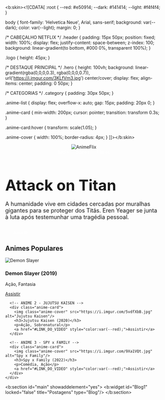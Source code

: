 <?xml version="1.0" encoding="UTF-8" ?>
<!DOCTYPE html>
<html b:version="2" xmlns="http://www.w3.org/1999/xhtml" xmlns:b="http://www.google.com/2005/gml/b" xmlns:data="http://www.google.com/2005/gml/data">
<head>
  <b:include data="blog" name="all-head-content"/>
  <title>AnimeFlix - Seu streaming de animes</title>
  
  <b:skin><![CDATA[
  :root {
    --red: #e50914;
    --dark: #141414;
    --light: #f4f4f4;
  }
  
  body {
    font-family: 'Helvetica Neue', Arial, sans-serif;
    background: var(--dark);
    color: var(--light);
    margin: 0;
  }
  
  /* CABEÇALHO NETFLIX */
  .header {
    padding: 15px 50px;
    position: fixed;
    width: 100%;
    display: flex;
    justify-content: space-between;
    z-index: 100;
    background: linear-gradient(to bottom, #000 0%, transparent 100%);
  }
  
  .logo {
    height: 45px;
  }
  
  /* DESTAQUE PRINCIPAL */
  .hero {
    height: 100vh;
    background: linear-gradient(rgba(0,0,0,0.3), rgba(0,0,0,0.7)), 
                url('https://i.imgur.com/3KLfVm3.jpg') center/cover;
    display: flex;
    align-items: center;
    padding: 0 50px;
  }
  
  /* CATEGORIAS */
  .category {
    padding: 30px 50px;
  }
  
  .anime-list {
    display: flex;
    overflow-x: auto;
    gap: 15px;
    padding: 20px 0;
  }
  
  .anime-card {
    min-width: 200px;
    cursor: pointer;
    transition: transform 0.3s;
  }
  
  .anime-card:hover {
    transform: scale(1.05);
  }
  
  .anime-cover {
    width: 100%;
    border-radius: 4px;
  }
  ]]></b:skin>
</head>

<body>
  <!-- CABEÇALHO -->
  <header class="header">
    <img class="logo" src="https://i.imgur.com/mZQyH0e.png" alt="AnimeFlix"/>
    <nav>
      <a href="#" style="color:white;margin-right:20px;text-decoration:none;">Início</a>
      <a href="#" style="color:white;margin-right:20px;text-decoration:none;">Séries</a>
      <a href="#" style="color:white;text-decoration:none;">Filmes</a>
    </nav>
  </header>

  <!-- DESTAQUE PRINCIPAL -->
  <section class="hero">
    <div style="max-width:500px;">
      <h1 style="font-size:48px;margin-bottom:20px;">Attack on Titan</h1>
      <p style="font-size:18px;margin-bottom:30px;">A humanidade vive em cidades cercadas por muralhas gigantes para se proteger dos Titãs. Eren Yeager se junta à luta após testemunhar uma tragédia pessoal.</p>
      <a href="#" style="background:var(--red);color:white;padding:10px 25px;border-radius:4px;text-decoration:none;">Assistir</a>
    </div>
  </section>

  <!-- CATEGORIAS DE ANIMES PRÉ-CADASTRADOS -->
  <section class="category">
    <h2>Animes Populares</h2>
    <div class="anime-list">
      <!-- ANIME 1 - DEMON SLAYER -->
      <div class="anime-card">
        <img class="anime-cover" src="https://i.imgur.com/VhRX9yW.jpg" alt="Demon Slayer"/>
        <h3>Demon Slayer (2019)</h3>
        <p>Ação, Fantasia</p>
        <!-- ADICIONE SEU LINK AQUI -->
        <a href="#LINK_DO_VIDEO" style="color:var(--red);">Assistir</a>
      </div>
      
      <!-- ANIME 2 - JUJUTSU KAISEN -->
      <div class="anime-card">
        <img class="anime-cover" src="https://i.imgur.com/5vdfXbB.jpg" alt="Jujutsu Kaisen"/>
        <h3>Jujutsu Kaisen (2020)</h3>
        <p>Ação, Sobrenatural</p>
        <a href="#LINK_DO_VIDEO" style="color:var(--red);">Assistir</a>
      </div>
      
      <!-- ANIME 3 - SPY x FAMILY -->
      <div class="anime-card">
        <img class="anime-cover" src="https://i.imgur.com/9Xa1VQt.jpg" alt="Spy x Family"/>
        <h3>Spy x Family (2022)</h3>
        <p>Comédia, Ação</p>
        <a href="#LINK_DO_VIDEO" style="color:var(--red);">Assistir</a>
      </div>
    </div>
  </section>

  <!-- SEÇÃO PARA SEUS POSTS (OPCIONAL) -->
  <b:section id="main" showaddelement="yes">
    <b:widget id="Blog1" locked="false" title="Postagens" type="Blog"/>
  </b:section>
</body>
</html>
